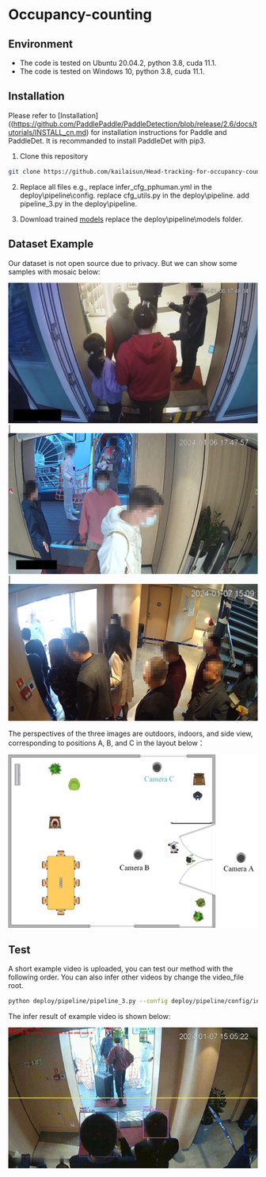 # Occupancy-counting



## Environment
- The code is tested on Ubuntu 20.04.2, python 3.8, cuda 11.1.
- The code is tested on Windows 10, python 3.8, cuda 11.1.


## Installation

Please refer to [Installation]((https://github.com/PaddlePaddle/PaddleDetection/blob/release/2.6/docs/tutorials/INSTALL_cn.md) for installation instructions for Paddle and PaddleDet. It is recommanded to install PaddleDet with pip3.

 1. Clone this repository
  ```bash
  git clone https://github.com/kailaisun/Head-tracking-for-occupancy-counting
  ```

2. Replace all files
   e.g., replace infer_cfg_pphuman.yml in the deploy\pipeline\config.
   replace cfg_utils.py in the deploy\pipeline.
   add pipeline_3.py in the deploy\pipeline.

3. Download trained  [models](https://cloud.tsinghua.edu.cn/d/c12f31ff76294990b654/)
   replace the deploy\pipeline\models folder.


## Dataset Example
Our dataset is not open source due to privacy. But we can show some samples with mosaic below:

![Image 1](outdoor_example1.png) | ![Image 2](indoor_example1.png) | ![Image 3](side_example.png)

The perspectives of the three images are outdoors, indoors, and side view, corresponding to positions A, B, and C in the layout below：

![Image](layout1.jpg)

## Test 

A short example video is uploaded, you can test our method with the following order. You can also infer other videos by change the video_file root.

```Bash
python deploy/pipeline/pipeline_3.py --config deploy/pipeline/config/infer_cfg_pphuman.yml --video_file example.mp4 --device gpu --do_entrance_counting --draw_center_traj --child True
```

The infer result of example video is shown below:

![Demo GIF](example_result1.gif)


